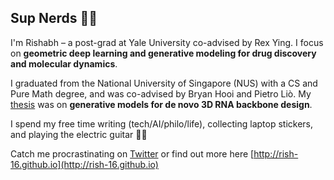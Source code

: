 ## Sup Nerds 👋🏻

I'm Rishabh – a post-grad at Yale University co-advised by Rex Ying. I focus on **geometric deep learning and generative modeling for drug discovery and molecular dynamics**.

I graduated from the National University of Singapore (NUS) with a CS and Pure Math degree, and was co-advised by Bryan Hooi and Pietro Liò. My [thesis](https://openreview.net/forum?id=wOc1Yx5s09) was on **generative models for de novo 3D RNA backbone design**.

I spend my free time writing (tech/AI/philo/life), collecting laptop stickers, and playing the electric guitar 🤘🏻

Catch me procrastinating on [Twitter](https://twitter.com/rishabh16_) or find out more here [http://rish-16.github.io](http://rish-16.github.io)
